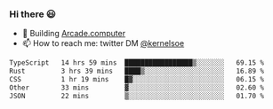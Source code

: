 ### Hi there 😃

- 🔨 Building [Arcade.computer](https://arcade.computer)
- 📫 How to reach me: twitter DM [@kernelsoe](https://twitter.com/kernelsoe)

<!--START_SECTION:waka-->

```txt
TypeScript   14 hrs 59 mins  █████████████████▒░░░░░░░   69.15 %
Rust         3 hrs 39 mins   ████▒░░░░░░░░░░░░░░░░░░░░   16.89 %
CSS          1 hr 19 mins    █▓░░░░░░░░░░░░░░░░░░░░░░░   06.15 %
Other        33 mins         ▓░░░░░░░░░░░░░░░░░░░░░░░░   02.60 %
JSON         22 mins         ▒░░░░░░░░░░░░░░░░░░░░░░░░   01.70 %
```

<!--END_SECTION:waka-->

